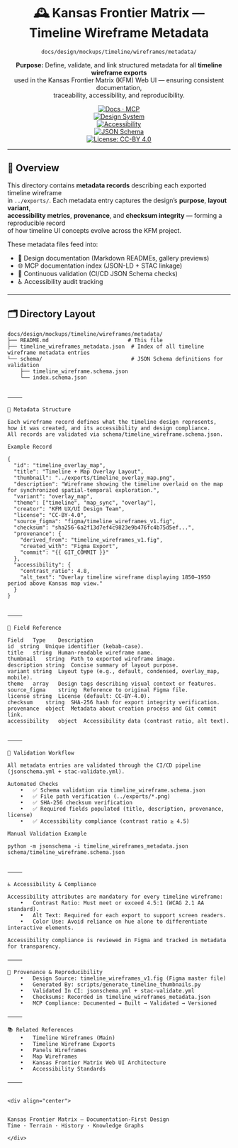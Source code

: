 <div align="center">

# 🕰️ Kansas Frontier Matrix — Timeline Wireframe Metadata  
`docs/design/mockups/timeline/wireframes/metadata/`

**Purpose:** Define, validate, and link structured metadata for all **timeline wireframe exports**  
used in the Kansas Frontier Matrix (KFM) Web UI — ensuring consistent documentation,  
traceability, accessibility, and reproducibility.

[![Docs · MCP](https://img.shields.io/badge/Docs-MCP-blue)](../../../../../../../..)  
[![Design System](https://img.shields.io/badge/Design-System-green)](../../../../../../../..)  
[![Accessibility](https://img.shields.io/badge/Accessibility-WCAG%202.1%20AA-yellow)](../../../../../../../..)  
[![JSON Schema](https://img.shields.io/badge/Schema-Validated-orange)](https://json-schema.org)  
[![License: CC-BY 4.0](https://img.shields.io/badge/License-CC--BY%204.0-lightgrey)](../../../../../../../LICENSE)

</div>

---

## 🧭 Overview

This directory contains **metadata records** describing each exported timeline wireframe  
in `../exports/`. Each metadata entry captures the design’s **purpose**, **layout variant**,  
**accessibility metrics**, **provenance**, and **checksum integrity** — forming a reproducible record  
of how timeline UI concepts evolve across the KFM project.

These metadata files feed into:
- 🧩 Design documentation (Markdown READMEs, gallery previews)
- 🌐 MCP documentation index (JSON-LD + STAC linkage)
- 🧮 Continuous validation (CI/CD JSON Schema checks)
- ♿ Accessibility audit tracking

---

## 🗂️ Directory Layout

```text
docs/design/mockups/timeline/wireframes/metadata/
├── README.md                         # This file
├── timeline_wireframes_metadata.json  # Index of all timeline wireframe metadata entries
└── schema/                            # JSON Schema definitions for validation
    ├── timeline_wireframe.schema.json
    └── index.schema.json


⸻

🧱 Metadata Structure

Each wireframe record defines what the timeline design represents,
how it was created, and its accessibility and design compliance.
All records are validated via schema/timeline_wireframe.schema.json.

Example Record

{
  "id": "timeline_overlay_map",
  "title": "Timeline + Map Overlay Layout",
  "thumbnail": "../exports/timeline_overlay_map.png",
  "description": "Wireframe showing the timeline overlaid on the map for synchronized spatial-temporal exploration.",
  "variant": "overlay_map",
  "theme": ["timeline", "map_sync", "overlay"],
  "creator": "KFM UX/UI Design Team",
  "license": "CC-BY-4.0",
  "source_figma": "figma/timeline_wireframes_v1.fig",
  "checksum": "sha256-6a2f13d7ef4c9823e9b476fc4b75d5ef...",
  "provenance": {
    "derived_from": "timeline_wireframes_v1.fig",
    "created_with": "Figma Export",
    "commit": "{{ GIT_COMMIT }}"
  },
  "accessibility": {
    "contrast_ratio": 4.8,
    "alt_text": "Overlay timeline wireframe displaying 1850–1950 period above Kansas map view."
  }
}


⸻

🧩 Field Reference

Field	Type	Description
id	string	Unique identifier (kebab-case).
title	string	Human-readable wireframe name.
thumbnail	string	Path to exported wireframe image.
description	string	Concise summary of layout purpose.
variant	string	Layout type (e.g., default, condensed, overlay_map, mobile).
theme	array	Design tags describing visual context or features.
source_figma	string	Reference to original Figma file.
license	string	License (default: CC-BY-4.0).
checksum	string	SHA-256 hash for export integrity verification.
provenance	object	Metadata about creation process and Git commit link.
accessibility	object	Accessibility data (contrast ratio, alt text).


⸻

🧮 Validation Workflow

All metadata entries are validated through the CI/CD pipeline (jsonschema.yml + stac-validate.yml).

Automated Checks
	•	✅ Schema validation via timeline_wireframe.schema.json
	•	✅ File path verification (../exports/*.png)
	•	✅ SHA-256 checksum verification
	•	✅ Required fields populated (title, description, provenance, license)
	•	✅ Accessibility compliance (contrast ratio ≥ 4.5)

Manual Validation Example

python -m jsonschema -i timeline_wireframes_metadata.json schema/timeline_wireframe.schema.json


⸻

♿ Accessibility & Compliance

Accessibility attributes are mandatory for every timeline wireframe:
	•	Contrast Ratio: Must meet or exceed 4.5:1 (WCAG 2.1 AA standard).
	•	Alt Text: Required for each export to support screen readers.
	•	Color Use: Avoid reliance on hue alone to differentiate interactive elements.

Accessibility compliance is reviewed in Figma and tracked in metadata for transparency.

⸻

🧾 Provenance & Reproducibility
	•	Design Source: timeline_wireframes_v1.fig (Figma master file)
	•	Generated By: scripts/generate_timeline_thumbnails.py
	•	Validated In CI: jsonschema.yml + stac-validate.yml
	•	Checksums: Recorded in timeline_wireframes_metadata.json
	•	MCP Compliance: Documented → Built → Validated → Versioned

⸻

📚 Related References
	•	Timeline Wireframes (Main)
	•	Timeline Wireframe Exports
	•	Panels Wireframes
	•	Map Wireframes
	•	Kansas Frontier Matrix Web UI Architecture
	•	Accessibility Standards

⸻


<div align="center">


Kansas Frontier Matrix — Documentation-First Design
Time · Terrain · History · Knowledge Graphs

</div>
```
